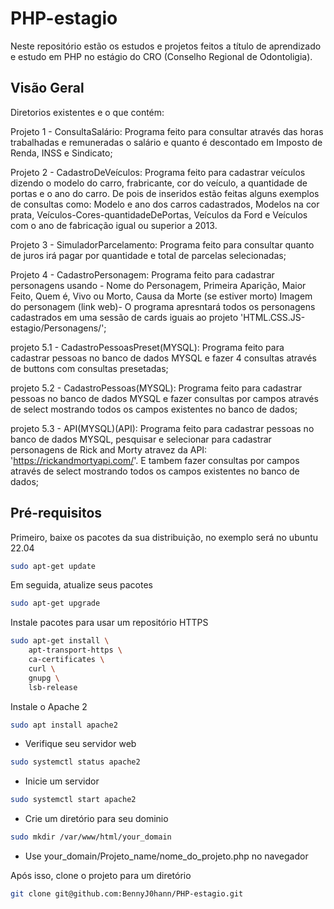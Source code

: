 # PHP-estagio
Neste repositório estão os estudos e projetos feitos a título de aprendizado e estudo em PHP no estágio do CRO (Conselho Regional de Odontoligia).

## Visão Geral
Diretorios existentes e o que contém:

Projeto 1 - ConsultaSalário: Programa feito para consultar através das horas trabalhadas e remuneradas o salário e quanto é descontado em Imposto de Renda, INSS e Sindicato;

Projeto 2 - CadastroDeVeículos: Programa feito para cadastrar veículos dizendo o modelo do carro, frabricante, cor do veículo, a quantidade de portas e o ano do carro. De pois de inseridos estão feitas alguns exemplos de consultas como: Modelo e ano dos carros cadastrados, Modelos na cor prata, Veículos-Cores-quantidadeDePortas, Veículos da Ford e Veículos com o ano de fabricação igual ou superior a 2013.

Projeto 3 - SimuladorParcelamento: Programa feito para consultar quanto de juros irá pagar por quantidade e total de parcelas selecionadas;

Projeto 4 - CadastroPersonagem: Programa feito para cadastrar personagens usando - Nome do Personagem, Primeira Aparição, Maior Feito, Quem é, Vivo ou Morto, Causa da Morte (se estiver morto)
Imagem do personagem (link web)- O programa apresntará todos os personagens cadastrados em uma sessão de cards iguais ao projeto 'HTML.CSS.JS-estagio/Personagens/';

projeto 5.1 - CadastroPessoasPreset(MYSQL): Programa feito para cadastrar pessoas no banco de dados MYSQL e fazer 4 consultas através de buttons com consultas presetadas;

projeto 5.2 - CadastroPessoas(MYSQL): Programa feito para cadastrar pessoas no banco de dados MYSQL e fazer consultas por campos através de select mostrando todos os campos existentes no banco de dados;

projeto 5.3 - API(MYSQL)(API): Programa feito para cadastrar pessoas no banco de dados MYSQL, pesquisar e selecionar para cadastrar personagens de Rick and Morty atravez da API: 
'https://rickandmortyapi.com/'.
E tambem fazer consultas por campos através de select mostrando todos os campos existentes no banco de dados;


## Pré-requisitos

Primeiro, baixe os pacotes da sua distribuição, no exemplo será no ubuntu 22.04

```bash
sudo apt-get update 
```

Em seguida, atualize seus pacotes

```bash
sudo apt-get upgrade
```

Instale pacotes para usar um repositório HTTPS

```bash
sudo apt-get install \
    apt-transport-https \
    ca-certificates \
    curl \
    gnupg \
    lsb-release
```


Instale o Apache 2

```bash
sudo apt install apache2
```

- Verifique seu servidor web

```bash
sudo systemctl status apache2
```
- Inicie um servidor

```bash
sudo systemctl start apache2
```
- Crie um diretório para seu dominio

```bash
sudo mkdir /var/www/html/your_domain
```
- Use your_domain/Projeto_name/nome_do_projeto.php no navegador

Após isso, clone o projeto para um diretório

```bash
git clone git@github.com:BennyJ0hann/PHP-estagio.git
```

